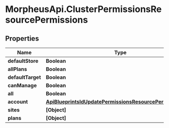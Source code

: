 # MorpheusApi.ClusterPermissionsResourcePermissions

## Properties

Name | Type | Description | Notes
------------ | ------------- | ------------- | -------------
**defaultStore** | **Boolean** |  | [optional] 
**allPlans** | **Boolean** |  | [optional] 
**defaultTarget** | **Boolean** |  | [optional] 
**canManage** | **Boolean** |  | [optional] 
**all** | **Boolean** |  | [optional] 
**account** | [**ApiBlueprintsIdUpdatePermissionsResourcePermissionSites**](ApiBlueprintsIdUpdatePermissionsResourcePermissionSites.md) |  | [optional] 
**sites** | **[Object]** |  | [optional] 
**plans** | **[Object]** |  | [optional] 


